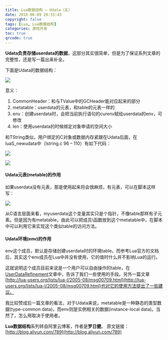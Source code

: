 ```yaml
---
title: Lua数据结构 — Udata（五）
date: 2016-06-09 20:33:43
copyright: false
tags: [Lua, Lua数据结构]
categories: 游戏开发
toc: true
qrcode: true
---
```


**Udata负责存储userdata的数据**，这部分其实很简单，但是为了保证系列文章的完整性，还是写一篇出来补全。

<!--more-->

下面是Udata的数据结构：

![](/images/luaUdata/lua-udata-01.png)

意义：

1. CommonHeader：和与TValue中的GCHeader能对应起来的部分
2. metatable：userdata的元表，和table的元表一样的
3. env：创建userdata时，会把当前执行语句的curenv赋给userdata的env，可修改
4. len：使用userdata的时候绑定对象申请的空间大小

和TString类似，用户绑定的C对象或数据内存紧跟在Udata后面，在luaS_newudata中（lstring.c 96 – 110）有如下代码：

![](/images/luaUdata/lua-udata-02.png)


![](/images/luaUdata/lua-udata-03.png)

#### Udata元表(metable)的作用

如果userdata没有元表，那是使用起来将会很麻烦，有元表，可以在脚本这样写：

![](/images/luaUdata/lua-udata-04.png)

从C语言层面来看，myuserdata这个变量其实只是个指针，不像table那样有子元素。但是因为有metatable，由此可以把成员\函数放到这个metatable中，在脚本中可以利用它来实现这个类似table的访问方法。


#### Udata环境(env)的作用

env这个成员，默认是存储创建userdata时的环境table，而参考Lua官方的文档后，其实这个env成员在Lua中并没有使用，它的值时什么并不影响Lua的运行。

这就说明这个成员目前来说是一个用户可以自由操作的table，在[UserDataRefinement](http://lua-users.org/wiki/UserDataRefinement)文章中，告诉了我们一些使用的手段。另外一篇文章[http://lua-users.org/lists/lua-l/2005-08/msg00709.html](http://lua-users.org/lists/lua-l/2005-08/msg00709.html)也对它的使用方法提出了一些建议。

我比较赞成后一篇文章的看法，对于Udata来说，metatable是一种静态的类型数据(type-common data)，而env则是实例相关的数据(instance-local data)。当然了，怎么用取决于使用者。

**Lua数据结构**系列转自阿里云博客，作者是**罗日健**。
原文链接：[http://blog.aliyun.com/789](http://blog.aliyun.com/789)


